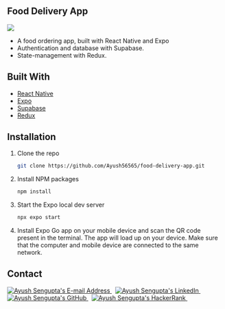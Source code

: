 
## Food Delivery App

![](https://github.com/Ayush56565/food-delivery-app/blob/main/food-delivery-app-demo.gif)
<ul>
<li>A food ordering app, built with React Native and Expo</li>
<li>Authentication and database with Supabase.</li>
<li>State-management with Redux.</li>
</ul>




## Built With


* <a href="">React Native</a>
* <a href="">Expo</a>
* <a href="">Supabase</a>
* <a href="">Redux</a>



## Installation

 
1. Clone the repo
   ```sh
   git clone https://github.com/Ayush56565/food-delivery-app.git
   ```
3. Install NPM packages
   ```sh
   npm install
   ```
4. Start the Expo local dev server
   ```sh
   npx expo start
   ```
5. Install Expo Go app on your mobile device and scan the QR code present in the terminal. The app will load up on your device. Make sure that the computer and mobile device are connected to the same network.




## Contact

<div align="left">
  <a href="mailto:ayush.sengupta11@gmail.com" target="_blank" rel="noreferrer"> <img alt="Ayush Sengupta's E-mail Address" src="https://img.shields.io/badge/E&#8209;mail-D14836?style=for-the-badge&logo=gmail&logoColor=white" /> </a>
  &nbsp;
  <a href="https://www.linkedin.com/in/ayushsengupta" target="_blank" rel="noreferrer"> <img alt="Ayush Sengupta's LinkedIn" src="https://img.shields.io/badge/LinkedIn-0077B5?style=for-the-badge&logo=linkedin&logoColor=white" /> </a>
  &nbsp;
  <a href="https://github.com/Ayush56565" target="_blank" rel="noreferrer"> <img alt="Ayush Sengupta's GitHub" src="https://img.shields.io/badge/GitHub-100000?style=for-the-badge&logo=github&logoColor=white" /> </a>
  &nbsp;
  <a href="https://www.hackerrank.com/ayush_sengupta11" target="_blank" rel="noreferrer"> <img alt="Ayush Sengupta's HackerRank" src="https://img.shields.io/badge/HackerRank-2EC866?style=for-the-badge&logo=HackerRank&logoColor=white" /> </a>
  &nbsp;


